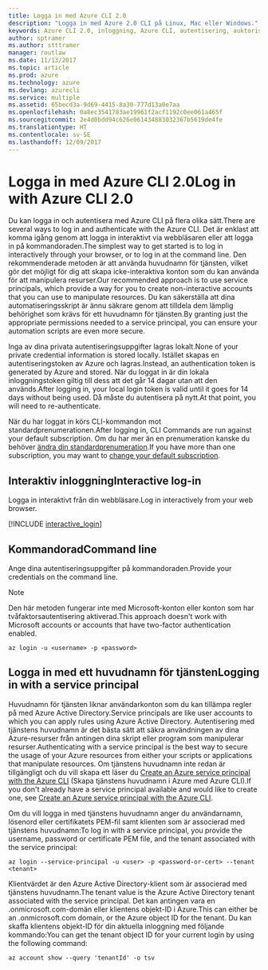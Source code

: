 ```yaml
---
title: Logga in med Azure CLI 2.0
description: "Logga in med Azure 2.0 CLI på Linux, Mac eller Windows."
keywords: Azure CLI 2.0, inloggning, Azure CLI, autentisering, auktorisera, logga in
author: sptramer
ms.author: stttramer
manager: routlaw
ms.date: 11/13/2017
ms.topic: article
ms.prod: azure
ms.technology: azure
ms.devlang: azurecli
ms.service: multiple
ms.assetid: 65becd3a-9d69-4415-8a30-777d13a0e7aa
ms.openlocfilehash: 0a8ec3541783ae19961f2acf1192c0ee061a465f
ms.sourcegitcommit: 2e4d0bdd94c626e061434883032367b5619de4fe
ms.translationtype: HT
ms.contentlocale: sv-SE
ms.lasthandoff: 12/09/2017
---
```

# <a name="log-in-with-azure-cli-20"></a><span data-ttu-id="c40d1-104">Logga in med Azure CLI 2.0</span><span class="sxs-lookup"><span data-stu-id="c40d1-104">Log in with Azure CLI 2.0</span></span>

<span data-ttu-id="c40d1-105">Du kan logga in och autentisera med Azure CLI på flera olika sätt.</span><span class="sxs-lookup"><span data-stu-id="c40d1-105">There are several ways to log in and authenticate with the Azure CLI.</span></span> <span data-ttu-id="c40d1-106">Det är enklast att komma igång genom att logga in interaktivt via webbläsaren eller att logga in på kommandoraden.</span><span class="sxs-lookup"><span data-stu-id="c40d1-106">The simplest way to get started is to log in interactively through your browser, or to log in at the command line.</span></span> <span data-ttu-id="c40d1-107">Den rekommenderade metoden är att använda huvudnamn för tjänsten, vilket gör det möjligt för dig att skapa icke-interaktiva konton som du kan använda för att manipulera resurser.</span><span class="sxs-lookup"><span data-stu-id="c40d1-107">Our recommended approach is to use service principals, which provide a way for you to create non-interactive accounts that you can use to manipulate resources.</span></span> <span data-ttu-id="c40d1-108">Du kan säkerställa att dina automatiseringsskript är ännu säkrare genom att tilldela dem lämplig behörighet som krävs för ett huvudnamn för tjänsten.</span><span class="sxs-lookup"><span data-stu-id="c40d1-108">By granting just the appropriate permissions needed to a service principal, you can ensure your automation scripts are even more secure.</span></span>

<span data-ttu-id="c40d1-109">Inga av dina privata autentiseringsuppgifter lagras lokalt.</span><span class="sxs-lookup"><span data-stu-id="c40d1-109">None of your private credential information is stored locally.</span></span> <span data-ttu-id="c40d1-110">Istället skapas en autentiseringstoken av Azure och lagras.</span><span class="sxs-lookup"><span data-stu-id="c40d1-110">Instead, an authentication token is generated by Azure and stored.</span></span> <span data-ttu-id="c40d1-111">När du loggat in är din lokala inloggningstoken giltig till dess att det går 14 dagar utan att den används.</span><span class="sxs-lookup"><span data-stu-id="c40d1-111">After logging in, your local login token is valid until it goes for 14 days without being used.</span></span> <span data-ttu-id="c40d1-112">Då måste du autentisera på nytt.</span><span class="sxs-lookup"><span data-stu-id="c40d1-112">At that point, you will need to re-authenticate.</span></span>

<span data-ttu-id="c40d1-113">När du har loggat in körs CLI-kommandon mot standardprenumerationen.</span><span class="sxs-lookup"><span data-stu-id="c40d1-113">After logging in, CLI Commands are run against your default subscription.</span></span> <span data-ttu-id="c40d1-114">Om du har mer än en prenumeration kanske du behöver [ändra din standardprenumeration](manage-azure-subscriptions-azure-cli.md).</span><span class="sxs-lookup"><span data-stu-id="c40d1-114">If you have more than one subscription, you may want to [change your default subscription](manage-azure-subscriptions-azure-cli.md).</span></span>

## <a name="interactive-log-in"></a><span data-ttu-id="c40d1-115">Interaktiv inloggning</span><span class="sxs-lookup"><span data-stu-id="c40d1-115">Interactive log-in</span></span>

<span data-ttu-id="c40d1-116">Logga in interaktivt från din webbläsare.</span><span class="sxs-lookup"><span data-stu-id="c40d1-116">Log in interactively from your web browser.</span></span>

[!INCLUDE [interactive_login](includes/interactive-login.md)]

## <a name="command-line"></a><span data-ttu-id="c40d1-117">Kommandorad</span><span class="sxs-lookup"><span data-stu-id="c40d1-117">Command line</span></span>

<span data-ttu-id="c40d1-118">Ange dina autentiseringsuppgifter på kommandoraden.</span><span class="sxs-lookup"><span data-stu-id="c40d1-118">Provide your credentials on the command line.</span></span>

> [!Note]
> <span data-ttu-id="c40d1-119">Den här metoden fungerar inte med Microsoft-konton eller konton som har tvåfaktorsautentisering aktiverad.</span><span class="sxs-lookup"><span data-stu-id="c40d1-119">This approach doesn't work with Microsoft accounts or accounts that have two-factor authentication enabled.</span></span>

```azurecli-interactive
az login -u <username> -p <password>
```

## <a name="logging-in-with-a-service-principal"></a><span data-ttu-id="c40d1-120">Logga in med ett huvudnamn för tjänsten</span><span class="sxs-lookup"><span data-stu-id="c40d1-120">Logging in with a service principal</span></span>

<span data-ttu-id="c40d1-121">Huvudnamn för tjänsten liknar användarkonton som du kan tillämpa regler på med Azure Active Directory.</span><span class="sxs-lookup"><span data-stu-id="c40d1-121">Service principals are like user accounts to which you can apply rules using Azure Active Directory.</span></span>
<span data-ttu-id="c40d1-122">Autentisering med tjänstens huvudnamn är det bästa sätt att säkra användningen av dina Azure-resurser från antingen dina skript eller program som manipulerar resurser.</span><span class="sxs-lookup"><span data-stu-id="c40d1-122">Authenticating with a service principal is the best way to secure the usage of your Azure resources from either your scripts or applications that manipulate resources.</span></span> <span data-ttu-id="c40d1-123">Om tjänstens huvudnamn inte redan är tillgängligt och du vill skapa ett läser du [Create an Azure service principal with the Azure CLI](create-an-azure-service-principal-azure-cli.md) (Skapa tjänstens huvudnamn i Azure med Azure CLI).</span><span class="sxs-lookup"><span data-stu-id="c40d1-123">If you don't already have a service principal available and would like to create one, see [Create an Azure service principal with the Azure CLI](create-an-azure-service-principal-azure-cli.md).</span></span>

<span data-ttu-id="c40d1-124">Om du vill logga in med tjänstens huvudnamn anger du användarnamn, lösenord eller certifikatets PEM-fil samt klienten som är associerad med tjänstens huvudnamn:</span><span class="sxs-lookup"><span data-stu-id="c40d1-124">To log in with a service principal, you provide the username, password or certificate PEM file, and the tenant associated with the service principal:</span></span>

```azurecli-interactive
az login --service-principal -u <user> -p <password-or-cert> --tenant <tenant>
```

<span data-ttu-id="c40d1-125">Klientvärdet är den Azure Active Directory-klient som är associerad med tjänstens huvudnamn.</span><span class="sxs-lookup"><span data-stu-id="c40d1-125">The tenant value is the Azure Active Directory tenant associated with the service principal.</span></span> <span data-ttu-id="c40d1-126">Det kan antingen vara en .onmicrosoft.com-domän eller klientens objekt-ID i Azure.</span><span class="sxs-lookup"><span data-stu-id="c40d1-126">This can either be an .onmicrosoft.com domain, or the Azure object ID for the tenant.</span></span>
<span data-ttu-id="c40d1-127">Du kan skaffa klientens objekt-ID för din aktuella inloggning med följande kommando:</span><span class="sxs-lookup"><span data-stu-id="c40d1-127">You can get the tenant object ID for your current login by using the following command:</span></span>

```azurecli
az account show --query 'tenantId' -o tsv
```

